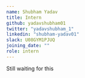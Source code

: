 ```yaml
---
name: Shubham Yadav
title: Intern
github: yadavshubham01
twitter: "yadavshubham_1"
linkedin: "shubham-yadav01"
slack: U08GYM1PJUQ
joining_date: ""
role: intern
---
```


Still waiting for this

